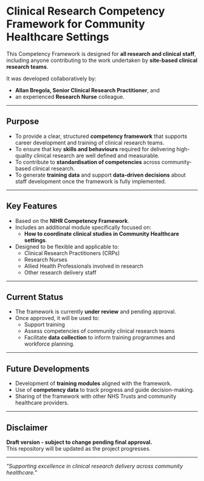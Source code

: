 # Clinical Research Competency Framework for Community Healthcare Settings

This Competency Framework is designed for **all research and clinical staff**, including anyone contributing to the work undertaken by **site-based clinical research teams**.

It was developed collaboratively by:
- **Allan Bregola, Senior Clinical Research Practitioner**, and
- an experienced **Research Nurse** colleague.

---

## Purpose

- To provide a clear, structured **competency framework** that supports career development and training of clinical research teams.
- To ensure that key **skills and behaviours** required for delivering high-quality clinical research are well defined and measurable.
- To contribute to **standardisation of competencies** across community-based clinical research.
- To generate **training data** and support **data-driven decisions** about staff development once the framework is fully implemented.

---

## Key Features

- Based on the **NIHR Competency Framework**.
- Includes an additional module specifically focused on:
  - **How to coordinate clinical studies in Community Healthcare settings**.
- Designed to be flexible and applicable to:
  - Clinical Research Practitioners (CRPs)
  - Research Nurses
  - Allied Health Professionals involved in research
  - Other research delivery staff

---

## Current Status

- The framework is currently **under review** and pending approval.
- Once approved, it will be used to:
  - Support training
  - Assess competencies of community clinical research teams
  - Facilitate **data collection** to inform training programmes and workforce planning.

---

## Future Developments

- Development of **training modules** aligned with the framework.
- Use of **competency data** to track progress and guide decision-making.
- Sharing of the framework with other NHS Trusts and community healthcare providers.

---

## Disclaimer

**Draft version - subject to change pending final approval.**  
This repository will be updated as the project progresses.

---

*"Supporting excellence in clinical research delivery across community healthcare."*
